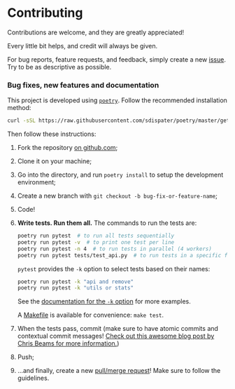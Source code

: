 # Contributing
Contributions are welcome, and they are greatly appreciated!

Every little bit helps, and credit will always be given.

For bug reports, feature requests, and feedback,
simply create a new [issue][1].
Try to be as descriptive as possible.

### Bug fixes, new features and documentation
This project is developed using [`poetry`](https://github.com/sdispater/poetry).
Follow the recommended installation method:

```bash
curl -sSL https://raw.githubusercontent.com/sdispater/poetry/master/get-poetry.py | python
```

Then follow these instructions:

1. Fork the repository [on github.com][2];
1. Clone it on your machine;
1. Go into the directory, and run `poetry install` to setup the development environment;
1. Create a new branch with `git checkout -b bug-fix-or-feature-name`;
1. Code!
1. **Write tests. Run them all.** The commands to run the tests are:
   ```bash
   poetry run pytest  # to run all tests sequentially
   poetry run pytest -v  # to print one test per line
   poetry run pytest -n 4  # to run tests in parallel (4 workers)
   poetry run pytest tests/test_api.py  # to run tests in a specific file
   ```

   `pytest` provides the `-k` option to select tests based on their names:

   ```bash
   poetry run pytest -k "api and remove"
   poetry run pytest -k "utils or stats"
   ```

   See the [documentation for the `-k` option][3] for more examples.

   A [Makefile](Makefile) is available for convenience: `make test`.
1. When the tests pass, commit
  (make sure to have atomic commits and contextual commit messages!
  [Check out this awesome blog post by Chris Beams for more information.][4])
1. Push;
1. ...and finally, create a new [pull/merge request][5]!
   Make sure to follow the guidelines.

[1]: https://github.com/pawamoy/dependenpy/issues/new
[2]: https://github.com/pawamoy/dependenpy
[3]: https://docs.pytest.org/en/latest/example/markers.html#using-k-expr-to-select-tests-based-on-their-name
[5]: http://chris.beams.io/posts/git-commit/
[4]: https://github.com/pawamoy/dependenpy/compare
